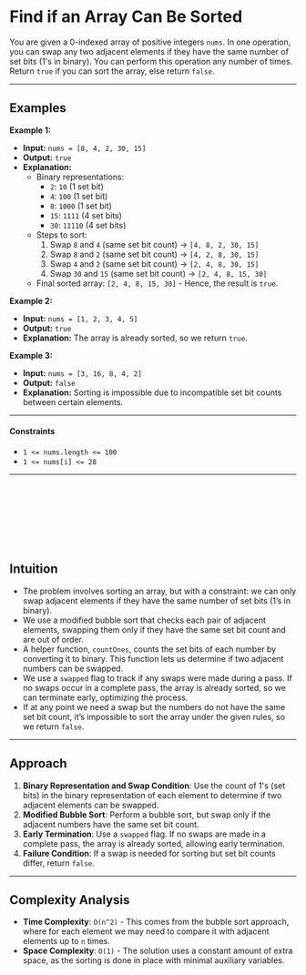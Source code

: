 # Find if an Array Can Be Sorted 

You are given a 0-indexed array of positive integers `nums`. In one operation, you can swap any two adjacent elements if they have the same number of set bits (1's in binary). You can perform this operation any number of times. Return `true` if you can sort the array, else return `false`.

---

## Examples

**Example 1:**
- **Input:** `nums = [8, 4, 2, 30, 15]`
- **Output:** `true`
- **Explanation:** 
  - Binary representations:
    - `2`: `10` (1 set bit)
    - `4`: `100` (1 set bit)
    - `8`: `1000` (1 set bit)
    - `15`: `1111` (4 set bits)
    - `30`: `11110` (4 set bits)
  - Steps to sort:
    1. Swap `8` and `4` (same set bit count) → `[4, 8, 2, 30, 15]`
    2. Swap `8` and `2` (same set bit count) → `[4, 2, 8, 30, 15]`
    3. Swap `4` and `2` (same set bit count) → `[2, 4, 8, 30, 15]`
    4. Swap `30` and `15` (same set bit count) → `[2, 4, 8, 15, 30]`
  - Final sorted array: `[2, 4, 8, 15, 30]` - Hence, the result is `true`.

**Example 2:**
- **Input:** `nums = [1, 2, 3, 4, 5]`
- **Output:** `true`
- **Explanation:** The array is already sorted, so we return `true`.

**Example 3:**
- **Input:** `nums = [3, 16, 8, 4, 2]`
- **Output:** `false`
- **Explanation:** Sorting is impossible due to incompatible set bit counts between certain elements.

---

#### Constraints
- `1 <= nums.length <= 100`
- `1 <= nums[i] <= 28`

---

&nbsp;

&nbsp;

&nbsp;

&nbsp;

## Intuition
- The problem involves sorting an array, but with a constraint: we can only swap adjacent elements if they have the same number of set bits (1’s in binary).
- We use a modified bubble sort that checks each pair of adjacent elements, swapping them only if they have the same set bit count and are out of order.
- A helper function, `countOnes`, counts the set bits of each number by converting it to binary. This function lets us determine if two adjacent numbers can be swapped.
- We use a `swapped` flag to track if any swaps were made during a pass. If no swaps occur in a complete pass, the array is already sorted, so we can terminate early, optimizing the process.
- If at any point we need a swap but the numbers do not have the same set bit count, it’s impossible to sort the array under the given rules, so we return `false`.

---

## Approach

1. **Binary Representation and Swap Condition**: Use the count of 1's (set bits) in the binary representation of each element to determine if two adjacent elements can be swapped.
2. **Modified Bubble Sort**: Perform a bubble sort, but swap only if the adjacent numbers have the same set bit count.
3. **Early Termination**: Use a `swapped` flag. If no swaps are made in a complete pass, the array is already sorted, allowing early termination.
4. **Failure Condition**: If a swap is needed for sorting but set bit counts differ, return `false`.

---

## Complexity Analysis
- **Time Complexity**: `O(n^2)` - This comes from the bubble sort approach, where for each element we may need to compare it with adjacent elements up to `n` times.
- **Space Complexity**: `O(1)` - The solution uses a constant amount of extra space, as the sorting is done in place with minimal auxiliary variables.





